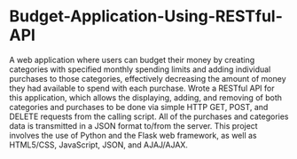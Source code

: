 # Budget-Application-Using-RESTful-API

A web application where users can budget their money by creating categories with specified monthly spending limits and adding individual purchases to those categories, effectively decreasing the amount of money they had available to spend with each purchase. Wrote a RESTful API for this application, which allows the displaying, adding, and removing of both categories and purchases to be done via simple HTTP GET, POST, and DELETE requests from the calling script. All of the purchases and categories data is transmitted in a JSON format to/from the server. This project involves the use of Python and the Flask web framework, as well as HTML5/CSS, JavaScript, JSON, and AJAJ/AJAX.
